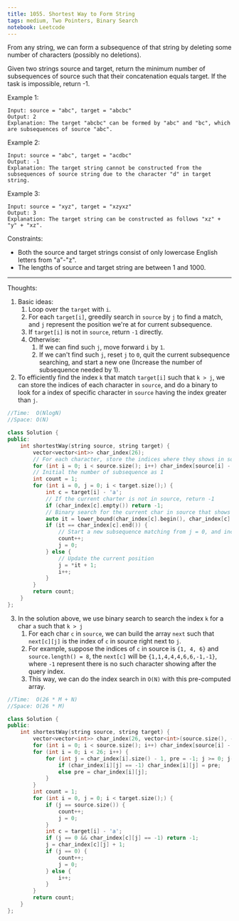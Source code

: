 ```yaml
---
title: 1055. Shortest Way to Form String
tags: medium, Two Pointers, Binary Search
notebook: Leetcode
---
```


From any string, we can form a subsequence of that string by deleting some number of characters (possibly no deletions).

Given two strings source and target, return the minimum number of subsequences of source such that their concatenation equals target. If the task is impossible, return -1.

Example 1:
```
Input: source = "abc", target = "abcbc"
Output: 2
Explanation: The target "abcbc" can be formed by "abc" and "bc", which are subsequences of source "abc".
```
Example 2:
```
Input: source = "abc", target = "acdbc"
Output: -1
Explanation: The target string cannot be constructed from the subsequences of source string due to the character "d" in target string.
```
Example 3:
```
Input: source = "xyz", target = "xzyxz"
Output: 3
Explanation: The target string can be constructed as follows "xz" + "y" + "xz".
```

Constraints:

- Both the source and target strings consist of only lowercase English letters from "a"-"z".
- The lengths of source and target string are between 1 and 1000.

----------
Thoughts:
1. Basic ideas: 
   1. Loop over the `target` with `i`.
   2. For each `target[i]`, greedily search in `source` by `j` to find a match, and `j` represent the position we're at for current subsequence.
   3. If `target[i]` is not in `source`, return `-1` directly.
   4. Otherwise:
      1. If we can find such `j`, move forward `i` by `1`.
      2. If we can't find such `j`, reset `j` to `0`, quit the current subsequence searching, and start a new one (Increase the number of subsequence needed by 1).
2. To efficiently find the index `k` that match `target[i]` such that `k > j`, we can store the indices of each character in `source`, and do a binary to look for a index of specific character in `source` having the index greater than `j`.

```c++
//Time:  O(NlogN)
//Space: O(N)

class Solution {
public:
    int shortestWay(string source, string target) {
        vector<vector<int>> char_index(26);
        // For each character, store the indices where they shows in source
        for (int i = 0; i < source.size(); i++) char_index[source[i] - 'a'].push_back(i);
        // Initial the number of subsequence as 1
        int count = 1;
        for (int i = 0, j = 0; i < target.size();) {
            int c = target[i] - 'a';
            // If the current charter is not in source, return -1
            if (char_index[c].empty()) return -1;
            // Binary search for the current char in source that shows later than our current position in source
            auto it = lower_bound(char_index[c].begin(), char_index[c].end(), j);
            if (it == char_index[c].end()) {
                // Start a new subsequence matching from j = 0, and increase count 
                count++;
                j = 0;
            } else {
                // Update the current position
                j = *it + 1;
                i++;
            }
        }
        return count;
    }
};
```
3. In the solution above, we use binary search to search the index `k` for a char `a` such that `k > j`
    1. For each char `c` in `source`, we can build the array `next` such that `next[c][j]` is the index of `c` in source right next to `j`.
    2. For example, suppose the indices of `c` in source is `{1, 4, 6}` and `source.length() = 8`, the `next[c]` will be `{1,1,4,4,4,6,6,-1,-1}`, where `-1` represent there is no such character showing after the query index.
    3. This way, we can do the index search in `O(N)` with this pre-computed array.

```c++
//Time:  O(26 * M + N)
//Space: O(26 * M)

class Solution {
public:
    int shortestWay(string source, string target) {
        vector<vector<int>> char_index(26, vector<int>(source.size(), -1));
        for (int i = 0; i < source.size(); i++) char_index[source[i] - 'a'][i] = i;
        for (int i = 0; i < 26; i++) {
            for (int j = char_index[i].size() - 1, pre = -1; j >= 0; j--) {
                if (char_index[i][j] == -1) char_index[i][j] = pre;
                else pre = char_index[i][j];
            }
        }
        int count = 1;
        for (int i = 0, j = 0; i < target.size();) {
            if (j == source.size()) {
                count++;
                j = 0;
            }
            int c = target[i] - 'a';
            if (j == 0 && char_index[c][j] == -1) return -1;
            j = char_index[c][j] + 1;
            if (j == 0) {
                count++;
                j = 0;
            } else {
                i++;
            }
        }
        return count;
    }
};
```
